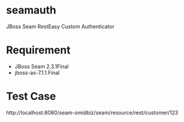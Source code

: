 seamauth
========

JBoss Seam RestEasy Custom Authenticator

Requirement
========

* JBoss Seam 2.3.1Final
* jboss-as-7.1.1.Final

Test Case
========

http://localhost:8080/seam-omidbiz/seam/resource/rest/customer/123




